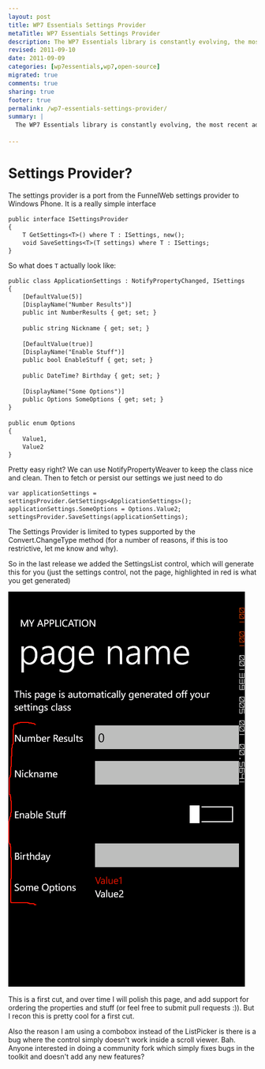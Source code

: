 ```yaml
---
layout: post
title: WP7 Essentials Settings Provider
metaTitle: WP7 Essentials Settings Provider
description: The WP7 Essentials library is constantly evolving, the most recent addition is a UI for settings used with the Settings Provider
revised: 2011-09-10
date: 2011-09-09
categories: [wp7essentials,wp7,open-source]
migrated: true
comments: true
sharing: true
footer: true
permalink: /wp7-essentials-settings-provider/
summary: | 
  The WP7 Essentials library is constantly evolving, the most recent addition is a UI for settings used with the Settings Provider

---
```

# Settings Provider?
The settings provider is a port from the FunnelWeb settings provider to Windows Phone. It is a really simple interface

    public interface ISettingsProvider
    {
        T GetSettings<T>() where T : ISettings, new();
        void SaveSettings<T>(T settings) where T : ISettings;
    }

So what does `T` actually look like:

    public class ApplicationSettings : NotifyPropertyChanged, ISettings
    {
        [DefaultValue(5)]
        [DisplayName("Number Results")]
        public int NumberResults { get; set; }

        public string Nickname { get; set; }

        [DefaultValue(true)]
        [DisplayName("Enable Stuff")]
        public bool EnableStuff { get; set; }

        public DateTime? Birthday { get; set; }

        [DisplayName("Some Options")]
        public Options SomeOptions { get; set; }
    }

    public enum Options
    {
        Value1, 
        Value2
    }

Pretty easy right? We can use NotifyPropertyWeaver to keep the class nice and clean. Then to fetch or persist our settings we just need to do

    var applicationSettings = settingsProvider.GetSettings<ApplicationSettings>();
    applicationSettings.SomeOptions = Options.Value2;
    settingsProvider.SaveSettings(applicationSettings);

The Settings Provider is limited to types supported by the Convert.ChangeType method (for a number of reasons, if this is too restrictive, let me know and why).

So in the last release we added the SettingsList control, which will generate this for you (just the settings control, not the page, highlighted in red is what you get generated)

![Settings Provider control](/assets/posts/2011-09-09-wp7-essentials-settings-provider/SettingsProvider.png)

This is a first cut, and over time I will polish this page, and add support for ordering the properties and stuff (or feel free to submit pull requests :)). But I recon this is pretty cool for a first cut.

Also the reason I am using a combobox instead of the ListPicker is there is a bug where the control simply doesn't work inside a scroll viewer. Bah. Anyone interested in doing a community fork which simply fixes bugs in the toolkit and doesn't add any new features?